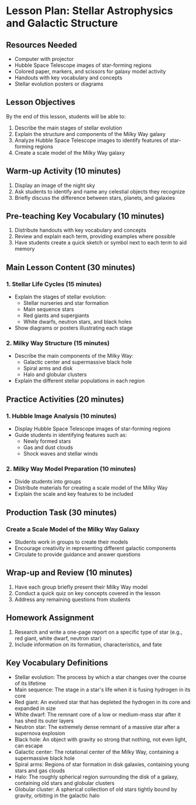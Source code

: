 # Lesson Plan: Stellar Astrophysics and Galactic Structure

## Resources Needed

- Computer with projector
- Hubble Space Telescope images of star-forming regions
- Colored paper, markers, and scissors for galaxy model activity
- Handouts with key vocabulary and concepts
- Stellar evolution posters or diagrams

## Lesson Objectives

By the end of this lesson, students will be able to:
1. Describe the main stages of stellar evolution
2. Explain the structure and components of the Milky Way galaxy
3. Analyze Hubble Space Telescope images to identify features of star-forming regions
4. Create a scale model of the Milky Way galaxy

## Warm-up Activity (10 minutes)

1. Display an image of the night sky
2. Ask students to identify and name any celestial objects they recognize
3. Briefly discuss the difference between stars, planets, and galaxies

## Pre-teaching Key Vocabulary (10 minutes)

1. Distribute handouts with key vocabulary and concepts
2. Review and explain each term, providing examples where possible
3. Have students create a quick sketch or symbol next to each term to aid memory

## Main Lesson Content (30 minutes)

### 1. Stellar Life Cycles (15 minutes)
- Explain the stages of stellar evolution: 
  - Stellar nurseries and star formation
  - Main sequence stars
  - Red giants and supergiants
  - White dwarfs, neutron stars, and black holes
- Show diagrams or posters illustrating each stage

### 2. Milky Way Structure (15 minutes)
- Describe the main components of the Milky Way:
  - Galactic center and supermassive black hole
  - Spiral arms and disk
  - Halo and globular clusters
- Explain the different stellar populations in each region

## Practice Activities (20 minutes)

### 1. Hubble Image Analysis (10 minutes)
- Display Hubble Space Telescope images of star-forming regions
- Guide students in identifying features such as:
  - Newly formed stars
  - Gas and dust clouds
  - Shock waves and stellar winds

### 2. Milky Way Model Preparation (10 minutes)
- Divide students into groups
- Distribute materials for creating a scale model of the Milky Way
- Explain the scale and key features to be included

## Production Task (30 minutes)

### Create a Scale Model of the Milky Way Galaxy
- Students work in groups to create their models
- Encourage creativity in representing different galactic components
- Circulate to provide guidance and answer questions

## Wrap-up and Review (10 minutes)

1. Have each group briefly present their Milky Way model
2. Conduct a quick quiz on key concepts covered in the lesson
3. Address any remaining questions from students

## Homework Assignment

1. Research and write a one-page report on a specific type of star (e.g., red giant, white dwarf, neutron star)
2. Include information on its formation, characteristics, and fate

## Key Vocabulary Definitions

- Stellar evolution: The process by which a star changes over the course of its lifetime
- Main sequence: The stage in a star's life when it is fusing hydrogen in its core
- Red giant: An evolved star that has depleted the hydrogen in its core and expanded in size
- White dwarf: The remnant core of a low or medium-mass star after it has shed its outer layers
- Neutron star: The extremely dense remnant of a massive star after a supernova explosion
- Black hole: An object with gravity so strong that nothing, not even light, can escape
- Galactic center: The rotational center of the Milky Way, containing a supermassive black hole
- Spiral arms: Regions of star formation in disk galaxies, containing young stars and gas clouds
- Halo: The roughly spherical region surrounding the disk of a galaxy, containing old stars and globular clusters
- Globular cluster: A spherical collection of old stars tightly bound by gravity, orbiting in the galactic halo